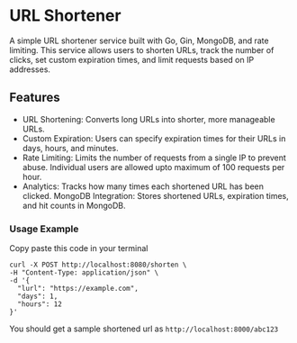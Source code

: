 # URL Shortener

A simple URL shortener service built with Go, Gin, MongoDB, and rate limiting. This service allows users to shorten URLs, track the number of clicks, set custom expiration times, and limit requests based on IP addresses.

## Features

- URL Shortening: Converts long URLs into shorter, more manageable URLs.
- Custom Expiration: Users can specify expiration times for their URLs in days, hours, and minutes.
- Rate Limiting: Limits the number of requests from a single IP to prevent abuse. Individual users are allowed upto maximum of 100 requests per hour.
- Analytics: Tracks how many times each shortened URL has been clicked.
  MongoDB Integration: Stores shortened URLs, expiration times, and hit counts in MongoDB.

### Usage Example

Copy paste this code in your terminal

```
curl -X POST http://localhost:8080/shorten \
-H "Content-Type: application/json" \
-d '{
  "lurl": "https://example.com",
  "days": 1,
  "hours": 12
}'
```

You should get a sample shortened url as `http://localhost:8000/abc123`

